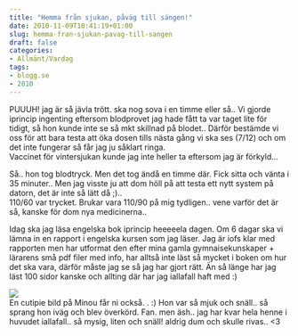 ```yaml
---
title: "Hemma från sjukan, påväg till sängen!"
date: 2010-11-09T10:41:19+01:00
slug: hemma-fran-sjukan-pavag-till-sangen
draft: false
categories:
- Allmänt/Vardag
tags:
- blogg.se
- 2010
---
```

PUUUH! jag är så jävla trött. ska nog sova i en timme eller så.. Vi gjorde iprincip ingenting eftersom blodprovet jag hade fått ta var taget lite för tidigt, så hon kunde inte se så mkt skillnad på blodet.. Därför bestämde vi oss för att bara testa att öka dosen tills nästa gång vi ska ses (7/12) och om det inte fungerar så får jag ju såklart ringa.  
Vaccinet för vintersjukan kunde jag inte heller ta eftersom jag är förkyld...  
  
Så.. hon tog blodtryck. Men det tog ändå en timme där. Fick sitta och vänta i 35 minuter.. Men jag visste ju att dom höll på att testa ett nytt system på datorn, det är inte så lätt då ;)..  
110/60 var trycket. Brukar vara 110/90 på mig tydligen.. vene varför det är så, kanske för dom nya medicinerna..  
  
Idag ska jag läsa engelska bok iprincip heeeeela dagen. Om 6 dagar ska vi lämna in en rapport i engelska kursen som jag läser. Jag är iofs klar med rapporten men har utformat den efter mina gamla gymnaisekunskaper + lärarens små pdf filer med info, har alltså inte läst så mycket i boken om hur det ska vara, därför måste jag se så jag har gjort rätt. Än så länge har jag läst 100 sidor kanske och allting där har jag iallafall haft med :)  
  
  
![](/assets/images/blogg.se/dsc01257_116300592.jpg)  
En cutipie bild på Minou får ni också. . :) Hon var så mjuk och snäll.. så sprang hon iväg och blev överkörd. Fan. men äsh.. jag har kvar hela henne i huvudet iallafall.. så mysig, liten och snäll! aldrig dum och skulle rivas.. <3